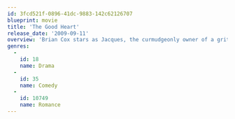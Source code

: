 ```yaml
---
id: 3fcd521f-0896-41dc-9883-142c62126707
blueprint: movie
title: 'The Good Heart'
release_date: '2009-09-11'
overview: 'Brian Cox stars as Jacques, the curmudgeonly owner of a gritty New York dive bar that serves as home to a motley assortment of professional drinkers. Jacques is determinedly drinking and smoking himself to death when he meets Lucas (Dano), a homeless young man who has already given up on life. Determined to keep his legacy alive, Jacques deems Lucas is a fitting heir and takes him under his wing, schooling him in the male-centric laws of his alcoholic clubhouse: no new customers, no fraternizing with customers and, absolutely no women. Lucas is a quick study, but their friendship is put to the test when the distraught and beautiful April (Isild Le Besco) shows up at the bar seeking shelter, and Lucas insists they help her out.'
genres:
  -
    id: 18
    name: Drama
  -
    id: 35
    name: Comedy
  -
    id: 10749
    name: Romance
---
```

